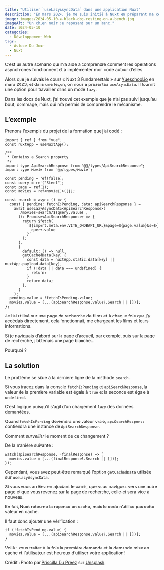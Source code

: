 ```yaml
---
title: "Utiliser `useLazyAsyncData` dans une application Nuxt"
description: "En mars 2024, je me suis initié à Nuxt en préparant ma certification Vue. Voici ce que j'ai appris sur une fonctionnalité particulière."
image: images/2024-05-10-a-black-dog-resting-on-a-bench.jpg
imageAlt: "Un chien noir se reposant sur un banc."
date: 2024-05-10
categories:
  - Développement Web
tags:
  - Astuce Du Jour
  - Nuxt
---
```


C’est un autre scénario qui m’a aidé à comprendre comment les opérations asynchrones fonctionnent et à implémenter mon code autour d’elles.

Alors que je suivais le cours « Nuxt 3 Fundamentals » sur [Vueschool.io](https://vueschool.io/courses/nuxt-js-3-fundamentals) en mars 2023, et dans une leçon, on nous a présentés `useAsyncData`. Il fournit une option pour travailler dans un mode `lazy`.

Dans les docs de Nuxt, j’ai trouvé cet exemple que je n’ai pas suivi jusqu’au bout, dommage, mais qui m’a permis de comprendre le mécanisme.

## L’exemple

Prenons l’exemple du projet de la formation que j’ai codé :

```tsx
import { ref } from "vue";
const nuxtApp = useNuxtApp();

/**
 * Contains a Search property
 */
import type ApiSearchResponse from "@@/types/ApiSearchResponse";
import type Movie from "@@/types/Movie";

const pending = ref(false);
const query = ref("Steel");
const page = ref(1);
const movies = ref<Movie[]>([]);

const search = async () => {
  const { pending: fetchIsPending, data: apiSearchResponse } =
    await useLazyAsyncData<ApiSearchResponse>(
      `/movies-search/${query.value}`,
      (): Promise<ApiSearchResponse> => {
        return $fetch(
          `${import.meta.env.VITE_OMDBAPI_URL}&page=${page.value}&s=${
            query.value
          }`
        );
      },
      {
        default: () => null,
        getCachedData(key) {
          const data = nuxtApp.static.data[key] || nuxtApp.payload.data[key];
          if (!data || data === undefined) {
            return;
          }
          return data;
        },
      }
    );
  pending.value = !fetchIsPending.value;
  movies.value = [...(apiSearchResponse.value?.Search || [])];
};
```

Je l’ai utilisé sur une page de recherche de films et à chaque fois que j’y accédais directement, cela fonctionnait, me chargeant les films et leurs informations.

Si je naviguais d’abord sur la page d’accueil, par exemple, puis sur la page de recherche, j’obtenais une page blanche…

Pourquoi ?

## La solution

Le problème se situe à la dernière ligne de la méthode `search`.

Si vous tracez dans la console `fetchIsPending` et `apiSearchResponse`, la valeur de la première variable est égale à `true` et la seconde est égale à `undefined`.

C’est logique puisqu’il s’agit d’un chargement `lazy` des données demandées.

Quand `fetchIsPending` deviendra une valeur vraie, `apiSearchResponse` contiendra une instance de `ApiSearchResponse`.

Comment _surveiller_ le moment de ce changement ?

De la manière suivante :

```tsx
watch(apiSearchResponse, (finalResponse) => {
  movies.value = [...(finalResponse?.Search || [])];
});
```

Cependant, vous avez peut-être remarqué l’option `getCachedData` utilisée sur `useLazyAsyncData`.

Si vous vous arrêtez en ajoutant le `watch`, que vous naviguez vers une autre page et que vous revenez sur la page de recherche, celle-ci sera vide à nouveau.

En fait, Nuxt retourne la réponse en cache, mais le code n’utilise pas cette valeur en cache.

Il faut donc ajouter une vérification :

```tsx
if (!fetchIsPending.value) {
  movies.value = [...(apiSearchResponse.value?.Search || [])];
}
```

Voilà : vous traitez à la fois la première demande et la demande mise en cache et l’utilisateur est heureux d’utiliser votre application !

Crédit : Photo par [Priscilla Du Preez](https://unsplash.com/@priscilladupreez?utm_content=creditCopyText&utm_medium=referral&utm_source=unsplash) sur [Unsplash](https://unsplash.com/photos/black-pug-puppy-on-brown-wooden-chair-dOnEFhQ7ojs?utm_content=creditCopyText&utm_medium=referral&utm_source=unsplash).
